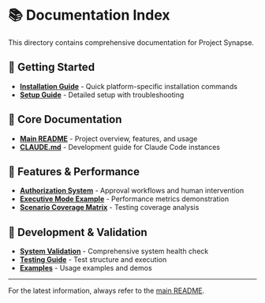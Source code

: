 # 📚 Documentation Index

This directory contains comprehensive documentation for Project Synapse.

## 🚀 Getting Started
- **[Installation Guide](INSTALL.md)** - Quick platform-specific installation commands
- **[Setup Guide](SETUP_GUIDE.md)** - Detailed setup with troubleshooting

## 📖 Core Documentation
- **[Main README](../README.md)** - Project overview, features, and usage
- **[CLAUDE.md](../CLAUDE.md)** - Development guide for Claude Code instances

## 🎯 Features & Performance
- **[Authorization System](AUTHORIZATION_SYSTEM.md)** - Approval workflows and human intervention
- **[Executive Mode Example](executive_mode_example.md)** - Performance metrics demonstration
- **[Scenario Coverage Matrix](scenario_coverage_matrix.md)** - Testing coverage analysis

## 🔧 Development & Validation
- **[System Validation](../validate_installation.py)** - Comprehensive system health check
- **[Testing Guide](../tests/)** - Test structure and execution
- **[Examples](../examples/)** - Usage examples and demos

---

For the latest information, always refer to the [main README](../README.md).